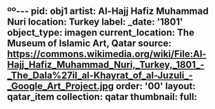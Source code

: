 ºº---
pid: obj1
artist: Al-Hajj Hafiz Muhammad Nuri
location: Turkey
label: 
_date: '1801'
object_type: imagen
current_location: The Museum of Islamic Art, Qatar
source: https://commons.wikimedia.org/wiki/File:Al-Hajj_Hafiz_Muhammad_Nuri,_Turkey,_1801_-_The_Dala%27il_al-Khayrat_of_al-Juzuli_-_Google_Art_Project.jpg
order: '00'
layout: qatar_item
collection: qatar
thumbnail: 
full: 
---
